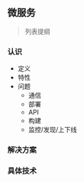 ## 微服务
> 列表提纲

### 认识
  - 定义
  - 特性
  - 问题
    - 通信
    - 部署
    - API
    - 构建
    - 监控/发现/上下线

### 解决方案

### 具体技术
